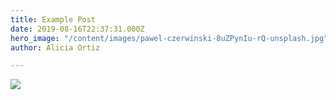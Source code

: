 ```yaml
---
title: Example Post
date: 2019-08-16T22:37:31.000Z
hero_image: "/content/images/pawel-czerwinski-8uZPynIu-rQ-unsplash.jpg"
author: Alicia Ortiz

---
```


![](/content/images/ruslan-bardash-g83y6do219w-unsplash.jpg)